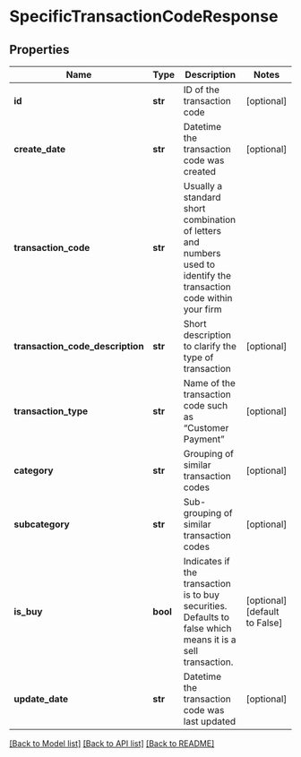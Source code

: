 # SpecificTransactionCodeResponse

## Properties
Name | Type | Description | Notes
------------ | ------------- | ------------- | -------------
**id** | **str** | ID of the transaction code | [optional] 
**create_date** | **str** | Datetime the transaction code was created | [optional] 
**transaction_code** | **str** | Usually a standard short combination of letters and numbers used to identify the transaction code within your firm | 
**transaction_code_description** | **str** | Short description to clarify the type of transaction | [optional] 
**transaction_type** | **str** | Name of the transaction code such as “Customer Payment” | [optional] 
**category** | **str** | Grouping of similar transaction codes | [optional] 
**subcategory** | **str** | Sub-grouping of similar transaction codes | [optional] 
**is_buy** | **bool** | Indicates if the transaction is to buy securities. Defaults to false which means it is a sell transaction. | [optional] [default to False]
**update_date** | **str** | Datetime the transaction code was last updated | [optional] 

[[Back to Model list]](../README.md#documentation-for-models) [[Back to API list]](../README.md#documentation-for-api-endpoints) [[Back to README]](../README.md)


